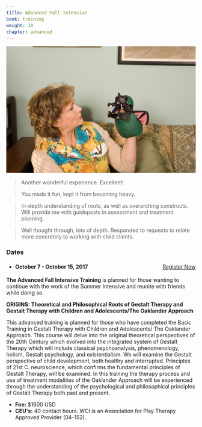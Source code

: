 ```yaml
---
title: Advanced Fall Intensive
book: training
weight: 30
chapter: advanced
---
```

<div class="row">
    <div class="col col-sm-6">
        <p><img src="/assets/img/intensive.jpg" class="img-responsive img-thumbnail" /></p>
        <blockquote>
          <p>Another wonderful experience. Excellent!</p>
        </blockquote>
        <blockquote>
          <p>You made it fun, kept it from becoming heavy.</p>
        </blockquote>
        <blockquote>
          <p>In-depth understanding of roots, as well as overarching constructs. Will provide me with guideposts in assessment and treatment planning.</p>
        </blockquote>
        <blockquote>
          <p>Well thought through, lots of depth. Responded to requests to relate more concretely to working with child clients.</p>
        </blockquote>
    </div>
    <div class="col col-sm-6">
        <div class="panel panel-default">
          <div class="panel-heading">
            <h3 class="panel-title header-title">Dates</h3>
          </div>
          <div class="panel-body">
            <ul class="list-group">
              <li class="list-group-item">
                <a href="/register" class="btn btn-primary" style="float:right">Register Now</a>
                <h4><strong>October 7 - October 15, 2017</strong></h4>
              </li>
            </ul>
          </div>
        </div>
        <p><strong>The Advanced Fall Intensive Training</strong> is planned for those wanting to continue with the work of the Summer Intensive and reunite with friends while doing so.</p>
        <p><strong>ORIGINS: Theoretical and Philosophical Roots of Gestalt Therapy and Gestalt Therapy with Children and Adolescents/The Oaklander Approach</strong></p>
        <p>This advanced training is planned for those who have completed the Basic Training in Gestalt Therapy with Children and Adolescents/ The Oaklander Approach.  This course will delve into the original theoretical perspectives of the 20th Century which evolved into the integrated system of Gestalt Therapy which will include classical psychoanalysis, phenomenology, holism, Gestalt psychology, and existentialism.  We will examine the Gestalt perspective of child development, both healthy and interrupted.  Principles of 21st C. neuroscience, which confirms the fundamental principles of Gestalt Therapy, will be examined.      In this training the therapy process and use of treatment modalities of the Oaklander Approach will be experienced through the understanding of the psychological and philosophical principles of Gestalt Therapy both past and present.</p>
        <div class="row">
            <div class="col-sm-12">
                <ul>
                    <li><strong>Fee:</strong> $1600 USD</li>
                    <li><strong>CEU's:</strong> 40 contact hours. WCI is an Association for Play Therapy Approved Provider (04-152).</li>
                </ul>
            </div>
        </div>
    </div>
</div>
